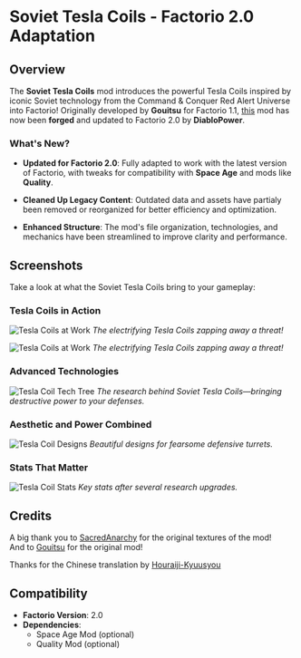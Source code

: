 # Soviet Tesla Coils - Factorio 2.0 Adaptation

## Overview
The **Soviet Tesla Coils** mod introduces the powerful Tesla Coils inspired by iconic Soviet technology from the Command & Conquer Red Alert Universe into Factorio! Originally developed by **Gouitsu** for Factorio 1.1, [this](https://mods.factorio.com/mod/Soviet-Tesla-Coils) mod has now been **forged** and updated to Factorio 2.0 by **DiabloPower**.

### What's New?
- **Updated for Factorio 2.0**:
  Fully adapted to work with the latest version of Factorio, with tweaks for compatibility with **Space Age** and mods like **Quality**.

- **Cleaned Up Legacy Content**:
  Outdated data and assets have partialy been removed or reorganized for better efficiency and optimization.

- **Enhanced Structure**:
  The mod's file organization, technologies, and mechanics have been streamlined to improve clarity and performance.

## Screenshots
Take a look at what the Soviet Tesla Coils bring to your gameplay:

### Tesla Coils in Action
![Tesla Coils at Work](https://github.com/DiabloPower/Soviet-Tesla-Coils/blob/main/Soviet-Tesla-Coils_V2/graphics/screenshots/Screenshot_sap01.png)
*The electrifying Tesla Coils zapping away a threat!*

![Tesla Coils at Work](https://github.com/DiabloPower/Soviet-Tesla-Coils/blob/main/Soviet-Tesla-Coils_V2/graphics/screenshots/Screenshot_sap02.png)
*The electrifying Tesla Coils zapping away a threat!*

### Advanced Technologies
![Tesla Coil Tech Tree](https://github.com/DiabloPower/Soviet-Tesla-Coils/blob/main/Soviet-Tesla-Coils_V2/graphics/screenshots/Screenshot_science.png)
*The research behind Soviet Tesla Coils—bringing destructive power to your defenses.*

### Aesthetic and Power Combined
![Tesla Coil Designs](https://github.com/DiabloPower/Soviet-Tesla-Coils/blob/main/Soviet-Tesla-Coils_V2/graphics/screenshots/Screenshot_design.png)
*Beautiful designs for fearsome defensive turrets.*

### Stats That Matter
![Tesla Coil Stats](https://github.com/DiabloPower/Soviet-Tesla-Coils/blob/main/Soviet-Tesla-Coils_V2/graphics/screenshots/Screenshot_stats.png)
*Key stats after several research upgrades.*

## Credits
A big thank you to [SacredAnarchy](https://mods.factorio.com/user/Sacredanarchy) for the original textures of the mod!  
And to [Gouitsu](https://mods.factorio.com/user/Gouitsu) for the original mod!

Thanks for the Chinese translation by [Houraiji-Kyuusyou](https://github.com/Houraiji-Kyuusyou)

## Compatibility
- **Factorio Version**: 2.0
- **Dependencies**:
  - Space Age Mod (optional)
  - Quality Mod (optional)
